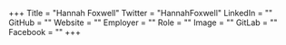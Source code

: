 +++
Title = "Hannah Foxwell"
Twitter = "HannahFoxwell"
LinkedIn = ""
GitHub = ""
Website = ""
Employer = ""
Role = ""
Image = ""
GitLab = ""
Facebook = ""
+++

